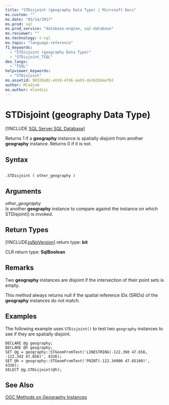 ```yaml
---
title: "STDisjoint (geography Data Type) | Microsoft Docs"
ms.custom: ""
ms.date: "03/14/2017"
ms.prod: sql
ms.prod_service: "database-engine, sql-database"
ms.reviewer: ""
ms.technology: t-sql
ms.topic: "language-reference"
f1_keywords: 
  - "STDisjoint (geography Data Type)"
  - "STDisjoint_TSQL"
dev_langs: 
  - "TSQL"
helpviewer_keywords: 
  - "STDisjoint"
ms.assetid: 98328a02-e018-47d6-aa93-de162b8aef62
author: MladjoA
ms.author: mlandzic 
---
```

# STDisjoint (geography Data Type)
[!INCLUDE [SQL Server SQL Database](../../includes/applies-to-version/sql-asdb.md)]

  Returns 1 if a **geography** instance is spatially disjoint from another **geography** instance. Returns 0 if it is not.  
  
## Syntax  
  
```  
  
.STDisjoint ( other_geography )  
```  
  
## Arguments  
 *other_geography*  
 Is another **geography** instance to compare against the instance on which STDisjoint() is invoked.  
  
## Return Types  
 [!INCLUDE[ssNoVersion](../../includes/ssnoversion-md.md)] return type: **bit**  
  
 CLR return type: **SqlBoolean**  
  
## Remarks  
 Two **geography** instances are disjoint if the intersection of their point sets is empty.  
  
 This method always returns null if the spatial reference IDs (SRIDs) of the **geography** instances do not match.  
  
## Examples  
 The following example uses `STDisjoint()` to test two `geography` instances to see if they are spatially disjoint.  
  
```  
DECLARE @g geography;  
DECLARE @h geography;  
SET @g = geography::STGeomFromText('LINESTRING(-122.360 47.656, -122.343 47.656)', 4326);  
SET @h = geography::STGeomFromText('POINT(-122.34900 47.65100)', 4326);  
SELECT @g.STDisjoint(@h);  
```  
  
## See Also  
 [OGC Methods on Geography Instances](../../t-sql/spatial-geography/ogc-methods-on-geography-instances.md)  
  
  
